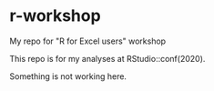 # r-workshop
My repo for "R for Excel users" workshop

This repo is for my analyses at RStudio::conf(2020). 

Something is not working here. 
